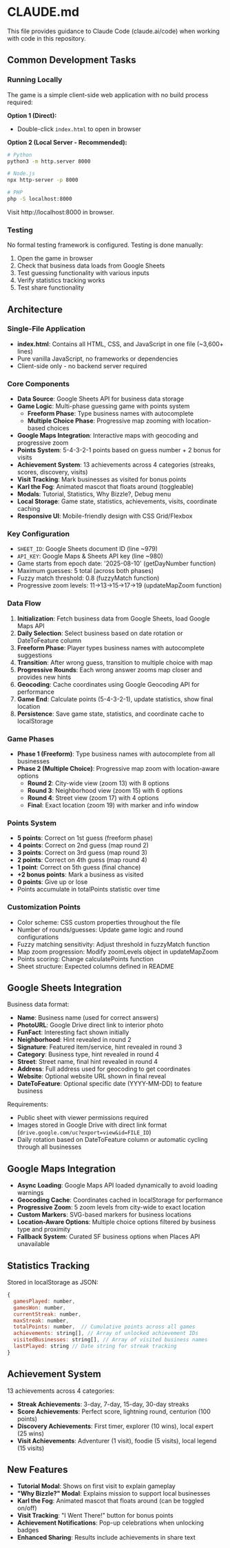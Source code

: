 # CLAUDE.md

This file provides guidance to Claude Code (claude.ai/code) when working with code in this repository.

## Common Development Tasks

### Running Locally
The game is a simple client-side web application with no build process required:

**Option 1 (Direct):**
- Double-click `index.html` to open in browser

**Option 2 (Local Server - Recommended):**
```bash
# Python
python3 -m http.server 8000

# Node.js
npx http-server -p 8000

# PHP
php -S localhost:8000
```

Visit http://localhost:8000 in browser.

### Testing
No formal testing framework is configured. Testing is done manually:
1. Open the game in browser
2. Check that business data loads from Google Sheets
3. Test guessing functionality with various inputs
4. Verify statistics tracking works
5. Test share functionality

## Architecture

### Single-File Application
- **index.html**: Contains all HTML, CSS, and JavaScript in one file (~3,600+ lines)
- Pure vanilla JavaScript, no frameworks or dependencies
- Client-side only - no backend server required

### Core Components
- **Data Source**: Google Sheets API for business data storage
- **Game Logic**: Multi-phase guessing game with points system
  - **Freeform Phase**: Type business names with autocomplete
  - **Multiple Choice Phase**: Progressive map zooming with location-based choices
- **Google Maps Integration**: Interactive maps with geocoding and progressive zoom
- **Points System**: 5-4-3-2-1 points based on guess number + 2 bonus for visits
- **Achievement System**: 13 achievements across 4 categories (streaks, scores, discovery, visits)
- **Visit Tracking**: Mark businesses as visited for bonus points
- **Karl the Fog**: Animated mascot that floats around (toggleable)
- **Modals**: Tutorial, Statistics, Why Bizzle?, Debug menu
- **Local Storage**: Game state, statistics, achievements, visits, coordinate caching
- **Responsive UI**: Mobile-friendly design with CSS Grid/Flexbox

### Key Configuration
- `SHEET_ID`: Google Sheets document ID (line ~979)
- `API_KEY`: Google Maps & Sheets API key (line ~980)
- Game starts from epoch date: '2025-08-10' (getDayNumber function)
- Maximum guesses: 5 total (across both phases)
- Fuzzy match threshold: 0.8 (fuzzyMatch function)
- Progressive zoom levels: 11→13→15→17→19 (updateMapZoom function)

### Data Flow
1. **Initialization**: Fetch business data from Google Sheets, load Google Maps API
2. **Daily Selection**: Select business based on date rotation or DateToFeature column
3. **Freeform Phase**: Player types business names with autocomplete suggestions
4. **Transition**: After wrong guess, transition to multiple choice with map
5. **Progressive Rounds**: Each wrong answer zooms map closer and provides new hints
6. **Geocoding**: Cache coordinates using Google Geocoding API for performance
7. **Game End**: Calculate points (5-4-3-2-1), update statistics, show final location
8. **Persistence**: Save game state, statistics, and coordinate cache to localStorage

### Game Phases
- **Phase 1 (Freeform)**: Type business names with autocomplete from all businesses
- **Phase 2 (Multiple Choice)**: Progressive map zoom with location-aware options
  - **Round 2**: City-wide view (zoom 13) with 8 options
  - **Round 3**: Neighborhood view (zoom 15) with 6 options  
  - **Round 4**: Street view (zoom 17) with 4 options
  - **Final**: Exact location (zoom 19) with marker and info window

### Points System
- **5 points**: Correct on 1st guess (freeform phase)
- **4 points**: Correct on 2nd guess (map round 2)
- **3 points**: Correct on 3rd guess (map round 3)
- **2 points**: Correct on 4th guess (map round 4)
- **1 point**: Correct on 5th guess (final chance)
- **+2 bonus points**: Mark a business as visited
- **0 points**: Give up or lose
- Points accumulate in totalPoints statistic over time

### Customization Points
- Color scheme: CSS custom properties throughout the file
- Number of rounds/guesses: Update game logic and round configurations
- Fuzzy matching sensitivity: Adjust threshold in fuzzyMatch function
- Map zoom progression: Modify zoomLevels object in updateMapZoom
- Points scoring: Change calculatePoints function
- Sheet structure: Expected columns defined in README

## Google Sheets Integration
Business data format:
- **Name**: Business name (used for correct answers)
- **PhotoURL**: Google Drive direct link to interior photo
- **FunFact**: Interesting fact shown initially
- **Neighborhood**: Hint revealed in round 2
- **Signature**: Featured item/service, hint revealed in round 3  
- **Category**: Business type, hint revealed in round 4
- **Street**: Street name, final hint revealed in round 4
- **Address**: Full address used for geocoding to get coordinates
- **Website**: Optional website URL shown in final reveal
- **DateToFeature**: Optional specific date (YYYY-MM-DD) to feature business

Requirements:
- Public sheet with viewer permissions required
- Images stored in Google Drive with direct link format (`drive.google.com/uc?export=view&id=FILE_ID`)
- Daily rotation based on DateToFeature column or automatic cycling through all businesses

## Google Maps Integration
- **Async Loading**: Google Maps API loaded dynamically to avoid loading warnings
- **Geocoding Cache**: Coordinates cached in localStorage for performance
- **Progressive Zoom**: 5 zoom levels from city-wide to exact location
- **Custom Markers**: SVG-based markers for business locations
- **Location-Aware Options**: Multiple choice options filtered by business type and proximity
- **Fallback System**: Curated SF business options when Places API unavailable

## Statistics Tracking
Stored in localStorage as JSON:
```javascript
{
  gamesPlayed: number,
  gamesWon: number, 
  currentStreak: number,
  maxStreak: number,
  totalPoints: number,  // Cumulative points across all games
  achievements: string[], // Array of unlocked achievement IDs
  visitedBusinesses: string[], // Array of visited business names
  lastPlayed: string // Date string for streak tracking
}
```

## Achievement System
13 achievements across 4 categories:
- **Streak Achievements**: 3-day, 7-day, 15-day, 30-day streaks
- **Score Achievements**: Perfect score, lightning round, centurion (100 points)
- **Discovery Achievements**: First timer, explorer (10 wins), local expert (25 wins)
- **Visit Achievements**: Adventurer (1 visit), foodie (5 visits), local legend (15 visits)

## New Features
- **Tutorial Modal**: Shows on first visit to explain gameplay
- **"Why Bizzle?" Modal**: Explains mission to support local businesses
- **Karl the Fog**: Animated mascot that floats around (can be toggled on/off)
- **Visit Tracking**: "I Went There!" button for bonus points
- **Achievement Notifications**: Pop-up celebrations when unlocking badges
- **Enhanced Sharing**: Results include achievements in share text